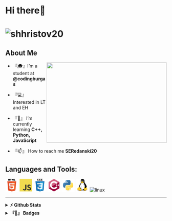 <h1>Hi there👋</h1>
<h1 align="left"> <img src="https://komarev.com/ghpvc/?username=shhristov20&label=Profile%20views&color=0e75b6&style=flat-square" alt="shhristov20" /> </h1>
<h2>About Me</h2>
<img align="right" height="250" width="375" alt="" src="https://media.giphy.com/media/ZVik7pBtu9dNS/giphy.gif" />

- 『🎓』I’m a student at **@codingburgas**

- 『💻』Interested in LT and EH

- 『📕』 I’m currently learning **C++, Python, JavaScript**

- 『📫』 How to reach me **SERedanski20**


<h2 align="left">Languages and Tools:</h2>
<p align="left">
<img src="https://raw.githubusercontent.com/devicons/devicon/master/icons/html5/html5-original-wordmark.svg" alt="html5" width="40" height="40"/>
<img src="https://raw.githubusercontent.com/devicons/devicon/master/icons/javascript/javascript-original.svg" alt="javascript" width="40" height="40"/>
<img src="https://raw.githubusercontent.com/devicons/devicon/master/icons/css3/css3-original-wordmark.svg" alt="css3" width="40" height="40"/>
<img src="https://raw.githubusercontent.com/devicons/devicon/master/icons/cplusplus/cplusplus-original.svg" alt="cplusplus" width="40" height="40"/>
<img src="https://raw.githubusercontent.com/devicons/devicon/master/icons/python/python-original.svg" alt="python" width="40" height="40"/>
<img src="https://raw.githubusercontent.com/devicons/devicon/master/icons/linux/linux-original.svg" alt="linux" width="40" height="40"/>

<img src="https://www.vectorlogo.zone/logos/visualstudio_code/visualstudio_code-icon.svg" alt="linux" width="40" height="40"/>
</p>
<hr>




<details>	
  <summary><b>⚡ Github Stats</b></summary>

![Grade](https://github-readme-stats.vercel.app/api?username=SERedanski20&show_icons=true&theme=radical&count_private=true)
[![Top Langs](https://github-readme-stats.vercel.app/api/top-langs/?username=SERedanski20&theme=radical)](https://github.com/SERedanski20)
</details>



<details style = "display: inline;">
  <summary><b>『🏅』 Badges</b></summary>
 <a href =""><img align="left" alt="HTML and CSS" width="200px" src="https://images.credly.com/size/680x680/images/241488f4-9110-41aa-804e-51a8f8ba430d/MTA-Introduction_to_Programming_Using_HTML_and_CSS-600x600.png" ></a>
   <a href =""><img align="left" alt="Word Office 2016" width="200px" src="https://images.credly.com/size/680x680/images/fd092703-61db-4e9f-9c7c-2211d44ca87d/MOS_Word.png" ></a>
</details>  
